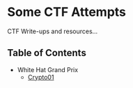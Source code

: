 # Some CTF Attempts

CTF Write-ups and resources...

## Table of Contents

* White Hat Grand Prix
  * [Crypto01](https://github.com/HydraulicSheep/ctfs/blob/master/whitehatgrandprix/crypto01.md)

